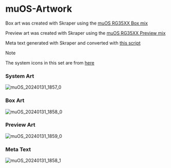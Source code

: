# muOS-Artwork
Box art was created with Skraper using the [muOS RG35XX Box mix](https://github.com/antiKk/muOS-Artwork/blob/main/Skraper%20Mixes/muOS%20RG35XX%20Box.xml)

Preview art was created with Skraper using the [muOS RG35XX Preview mix](https://github.com/antiKk/muOS-Artwork/blob/main/Skraper%20Mixes/muOS%20RG35XX%20Preview.xml)

Meta text generated with Skraper and converted with [this script](https://github.com/antiKk/muOS-Artwork/blob/main/Skraper%20Mixes/convert.ps1)

> [!NOTE]
> The system icons in this set are from [here](https://github.com/Vidnez/retro-systems-icons-for-GarlicOS)

### System Art
![muOS_20240131_1857_0](https://github.com/antiKk/muOS-Artwork/assets/4548266/a161f8a9-8d62-4d14-8756-9222618f162d)
### Box Art
![muOS_20240131_1858_0](https://github.com/antiKk/muOS-Artwork/assets/4548266/fefe7c46-312b-4673-b1f9-4ca4d0cb85d6)
### Preview Art
![muOS_20240131_1859_0](https://github.com/antiKk/muOS-Artwork/assets/4548266/a21a3771-0c10-48a8-83a9-8ba5097a9f3d)
### Meta Text
![muOS_20240131_1858_1](https://github.com/antiKk/muOS-Artwork/assets/4548266/81971ccc-c110-4ea5-a00c-78254b196a72)
